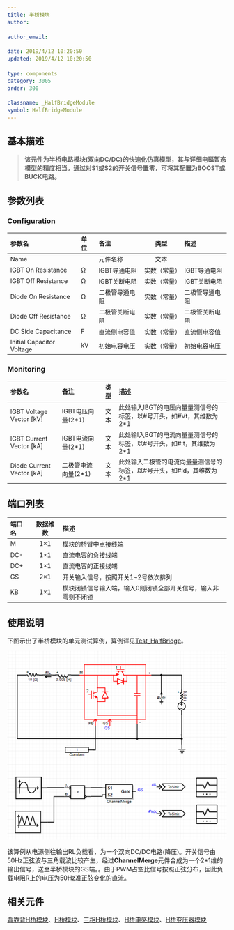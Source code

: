 ```yaml
---
title: 半桥模块
author:

author_email:

date: 2019/4/12 10:20:50
updated: 2019/4/12 10:20:50

type: components
category: 3005
order: 300

classname: _HalfBridgeModule
symbol: HalfBridgeModule
---
```

## 基本描述

> **该元件为半桥电路模块(双向DC/DC)的快速化仿真模型，其与详细电磁暂态模型的精度相当。通过对S1或S2的开关信号置零，可将其配置为BOOST或BUCK电路。**

## 参数列表
### Configuration
| 参数名 | 单位 | 备注 | 类型 | 描述 |
| :--- | :--- | :--- | :--: | :--- |
| Name |  | 元件名称 | 文本 |  |
| IGBT On Resistance | Ω | IGBT导通电阻 | 实数（常量） | IGBT导通电阻 |
| IGBT Off Resistance | Ω | IGBT关断电阻 | 实数（常量） | IGBT关断电阻 |
| Diode On Resistance | Ω | 二极管导通电阻 | 实数（常量） | 二极管导通电阻 |
| Diode Off Resistance | Ω | 二极管关断电阻 | 实数（常量） | 二极管关断电阻 |
| DC Side Capacitance | F | 直流侧电容值 | 实数（常量） | 直流侧电容值 |
| Initial Capacitor Voltage | kV | 初始电容电压 | 实数（常量） | 初始电容电压 |

### Monitoring
| 参数名 | 备注 | 类型 | 描述 |
| :--- | :--- | :--: | :--- |
| IGBT Voltage Vector \[kV\] | IGBT电压向量(2*1) | 文本 | 此处输入IBGT的电压向量量测信号的标签，以#号开头，如#Vt，其维数为2\*1 |
| IGBT Current Vector \[kA\] | IGBT电流向量(2*1) | 文本 | 此处输I入BGT的电流向量量测信号的标签，以#号开头，如#It，其维数为2\*1 |
| Diode Current Vector \[kA\] | 二极管电流向量(2*1) | 文本 | 此处输入二极管的电流向量量测信号的标签，以#号开头，如#Id，其维数为2\*1 |


## 端口列表

| 端口名 | 数据维数 | 描述 |
| :--- | :--:  | :--- |
| M | 1×1 | 模块的桥臂中点接线端 |
| DC- | 1×1 | 直流电容的负接线端 |
| DC+ | 1×1 | 直流电容的正接线端 |
| GS | 2×1 | 开关输入信号，按照开关1~2号依次排列 |
| KB | 1×1 | 模块闭锁信号输入端，输入0则闭锁全部开关信号，输入非零则不闭锁 |

## 使用说明
下图示出了半桥模块的单元测试算例，算例详见[Test_HalfBridge](https://www.cloudpss.net/editor/?id=1188)。

![单元测试图](./HalfBridge.png)

该算例从电源侧往输出RL负载看，为一个双向DC/DC电路(降压)。开关信号由50Hz正弦波与三角载波比较产生，经过**ChannelMerge**元件合成为一个2\*1维的输出信号，送至半桥模块的GS端。。由于PWM占空比信号按照正弦分布，因此负载电阻R上的电压为50Hz准正弦变化的直流。


## 相关元件
[背靠背H桥模块](../BacktoBackModule/index.md)、[H桥模块](../HBridgeModule/index.md)、[三相H桥模块](../HBridgeModule_3p/index.md)、[H桥电感模块](../HBridgeWithInductanceModule/index.md)、[H桥变压器模块](../HBridgeWithTransformerModule/index.md)
